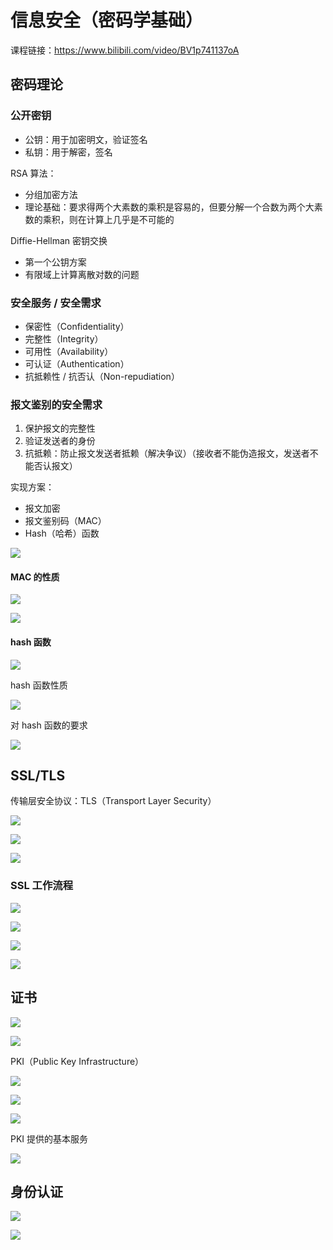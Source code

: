 # 信息安全（密码学基础）

课程链接：https://www.bilibili.com/video/BV1p741137oA

## 密码理论

### 公开密钥

- 公钥：用于加密明文，验证签名
- 私钥：用于解密，签名

RSA 算法：
- 分组加密方法
- 理论基础：要求得两个大素数的乘积是容易的，但要分解一个合数为两个大素数的乘积，则在计算上几乎是不可能的

Diffie-Hellman 密钥交换
- 第一个公钥方案
- 有限域上计算离散对数的问题

### 安全服务 / 安全需求

- 保密性（Confidentiality）
- 完整性（Integrity）
- 可用性（Availability）
- 可认证（Authentication）
- 抗抵赖性 / 抗否认（Non-repudiation）

### 报文鉴别的安全需求

1. 保护报文的完整性
2. 验证发送者的身份
3. 抗抵赖：防止报文发送者抵赖（解决争议）（接收者不能伪造报文，发送者不能否认报文）

实现方案：
- 报文加密
- 报文鉴别码（MAC）
- Hash（哈希）函数

![](./1650809643605.png)

#### MAC 的性质

![](./1650809800062.png)

![](./1650809847958.png)

#### hash 函数

![](./1650809904705.png)

hash 函数性质

![](./1650810783288.png)

对 hash 函数的要求

![](./1650810896233.png)

## SSL/TLS

传输层安全协议：TLS（Transport Layer Security）

![](./1650811529307.png)

![](./1650811941141.png)

![](./1650811928305.png)

### SSL 工作流程

![](./1650811881534.png)

![](./1650811899894.png)

![](./1650811852549.png)

![](./1650811833610.png)


## 证书

![](./1650812427212.png)

![](./1650812507193.png)

PKI（Public Key Infrastructure）

![](./1650812553294.png)

![](./1650812627202.png)

![](./1650812645955.png)

PKI 提供的基本服务

![](./1650812742257.png)

## 身份认证

![](./1650813253537.png)

![](./1650813267172.png)
